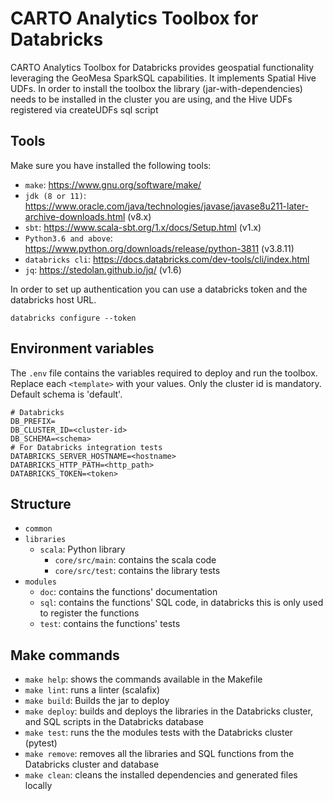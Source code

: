 # CARTO Analytics Toolbox for Databricks

CARTO Analytics Toolbox for Databricks provides geospatial functionality leveraging the GeoMesa SparkSQL capabilities. It implements Spatial Hive UDFs. In order to install the toolbox the library (jar-with-dependencies) needs to be installed in the cluster you are using, and the Hive UDFs registered via createUDFs sql script

## Tools

Make sure you have installed the following tools:

- `make`: <https://www.gnu.org/software/make/>
- `jdk (8 or 11)`: <https://www.oracle.com/java/technologies/javase/javase8u211-later-archive-downloads.html> (v8.x)
- `sbt`: <https://www.scala-sbt.org/1.x/docs/Setup.html> (v1.x)
- `Python3.6 and above`: <https://www.python.org/downloads/release/python-3811> (v3.8.11)
- `databricks cli`: <https://docs.databricks.com/dev-tools/cli/index.html>
- `jq`: <https://stedolan.github.io/jq/> (v1.6)

In order to set up authentication you can use a databricks token and the databricks host URL.

```
databricks configure --token
```

## Environment variables

The `.env` file contains the variables required to deploy and run the toolbox. Replace each `<template>` with your values. Only the cluster id is mandatory. Default schema is 'default'.

```
# Databricks
DB_PREFIX=
DB_CLUSTER_ID=<cluster-id>
DB_SCHEMA=<schema>
# For Databricks integration tests
DATABRICKS_SERVER_HOSTNAME=<hostname>
DATABRICKS_HTTP_PATH=<http_path>
DATABRICKS_TOKEN=<token>
```

## Structure

- `common`
- `libraries`
  - `scala`: Python library
    - `core/src/main`: contains the scala code
    - `core/src/test`: contains the library tests
- `modules`
  - `doc`: contains the functions' documentation
  - `sql`: contains the functions' SQL code, in databricks this is only used to register the functions
  - `test`: contains the functions' tests

## Make commands

- `make help`: shows the commands available in the Makefile
- `make lint`: runs a linter (scalafix)
- `make build`: Builds the jar to deploy
- `make deploy`: builds and deploys the libraries in the Databricks cluster, and SQL scripts in the Databricks database
- `make test`: runs the the modules tests with the Databricks cluster (pytest)
- `make remove`: removes all the libraries and SQL functions from the Databricks cluster and database
- `make clean`: cleans the installed dependencies and generated files locally
